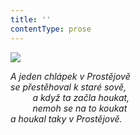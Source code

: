 ```yaml
---
title: ''
contentType: prose
---
```


<section>

![](../Images/109.jpg)

_A jeden chlápek v Prostějově  
se přestěhoval k staré sově,  
         a když ta začla houkat,  
         nemoh se na to koukat  
a houkal taky v Prostějově._

</section>
